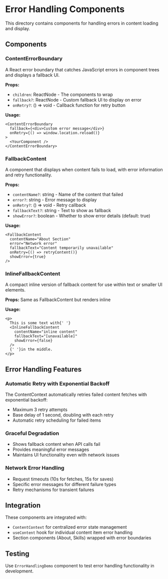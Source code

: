 # Error Handling Components

This directory contains components for handling errors in content loading and display.

## Components

### ContentErrorBoundary

A React error boundary that catches JavaScript errors in component trees and displays a fallback UI.

**Props:**
- `children`: ReactNode - The components to wrap
- `fallback?`: ReactNode - Custom fallback UI to display on error
- `onRetry?`: () => void - Callback function for retry button

**Usage:**
```tsx
<ContentErrorBoundary
  fallback={<div>Custom error message</div>}
  onRetry={() => window.location.reload()}
>
  <YourComponent />
</ContentErrorBoundary>
```

### FallbackContent

A component that displays when content fails to load, with error information and retry functionality.

**Props:**
- `contentName?`: string - Name of the content that failed
- `error?`: string - Error message to display
- `onRetry?`: () => void - Retry callback
- `fallbackText?`: string - Text to show as fallback
- `showError?`: boolean - Whether to show error details (default: true)

**Usage:**
```tsx
<FallbackContent
  contentName="About Section"
  error="Network error"
  fallbackText="Content temporarily unavailable"
  onRetry={() => retryContent()}
  showError={true}
/>
```

### InlineFallbackContent

A compact inline version of fallback content for use within text or smaller UI elements.

**Props:** Same as FallbackContent but renders inline

**Usage:**
```tsx
<p>
  This is some text with{' '}
  <InlineFallbackContent
    contentName="inline content"
    fallbackText="[unavailable]"
    showError={false}
  />
  {' '}in the middle.
</p>
```

## Error Handling Features

### Automatic Retry with Exponential Backoff

The ContentContext automatically retries failed content fetches with exponential backoff:
- Maximum 3 retry attempts
- Base delay of 1 second, doubling with each retry
- Automatic retry scheduling for failed items

### Graceful Degradation

- Shows fallback content when API calls fail
- Provides meaningful error messages
- Maintains UI functionality even with network issues

### Network Error Handling

- Request timeouts (10s for fetches, 15s for saves)
- Specific error messages for different failure types
- Retry mechanisms for transient failures

## Integration

These components are integrated with:
- `ContentContext` for centralized error state management
- `useContent` hook for individual content item error handling
- Section components (About, Skills) wrapped with error boundaries

## Testing

Use `ErrorHandlingDemo` component to test error handling functionality in development.